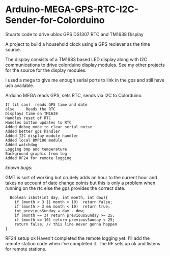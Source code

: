 # Arduino-MEGA-GPS-RTC-I2C-Sender-for-Colorduino

Stuarts code to drive ublox GPS DS1307 RTC and TM1638 Display

A project to build a household clock using a GPS reciever as the time source.

The display consists of a TM1683 based LED display along with I2C communications to drive colorduino display modules.
See my other projects for the source for the display modules.

I used a mega to give me enough serial ports to link in the gps and still have usb available. 


Arduino MEGA reads GPS, sets RTC, sends via I2C to Colorduino.

    If (it can)  reads GPS time and date
    else     Reads the RTC 
    Displays time on TM1638
    Handles reset of RTC
    Handles button updates to RTC
    Added debug mode to clear serial noise
    Added better gps handler
    Added I2C display module handler
    Added local BMP180 module
    Added watchdog
    Logging bmp and temperature
    Background graphic from log
	Added RF24 for remote logging



*known bugs:*

GMT is sort of working but crudely adds an hour to the current hour and takes no account of date change points but this is only a problem when running on the rtc else the gps provides the correct date.

      Boolean isbst(int day, int month, int dow){
        if (month < 3 || month > 10)  return false; 
        if (month > 3 && month < 10)  return true; 
        int previousSunday = day - dow;
        if (month == 3) return previousSunday >= 25;
        if (month == 10) return previousSunday < 25;
        return false; // this line never gonna happen
    }


 RF24 setup ok
Haven't completed the remote logging yet. I'll add the remote station code when i've completed it.
The RF sets up ok and listens for remote stations.
